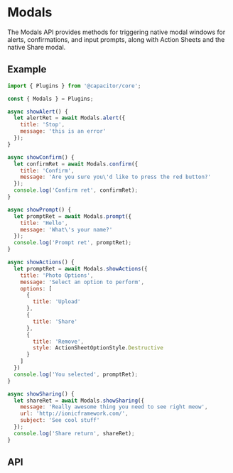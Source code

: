 # Modals

The Modals API provides methods for triggering native modal windows for alerts, confirmations, and input prompts, along
with Action Sheets and the native Share modal.

<plugin-api index="true" name="modals"></plugin-api>

## Example

```javascript
import { Plugins } from '@capacitor/core';

const { Modals } = Plugins;

async showAlert() {
  let alertRet = await Modals.alert({
    title: 'Stop',
    message: 'this is an error'
  });
}

async showConfirm() {
  let confirmRet = await Modals.confirm({
    title: 'Confirm',
    message: 'Are you sure you\'d like to press the red button?'
  });
  console.log('Confirm ret', confirmRet);
}

async showPrompt() {
  let promptRet = await Modals.prompt({
    title: 'Hello',
    message: 'What\'s your name?'
  });
  console.log('Prompt ret', promptRet);
}

async showActions() {
  let promptRet = await Modals.showActions({
    title: 'Photo Options',
    message: 'Select an option to perform',
    options: [
      {
        title: 'Upload'
      },
      {
        title: 'Share'
      },
      {
        title: 'Remove',
        style: ActionSheetOptionStyle.Destructive
      }
    ]
  })
  console.log('You selected', promptRet);
}

async showSharing() {
  let shareRet = await Modals.showSharing({
    message: 'Really awesome thing you need to see right meow',
    url: 'http://ionicframework.com/',
    subject: 'See cool stuff'
  });
  console.log('Share return', shareRet);
}
```

## API

<plugin-api name="modals"></plugin-api>